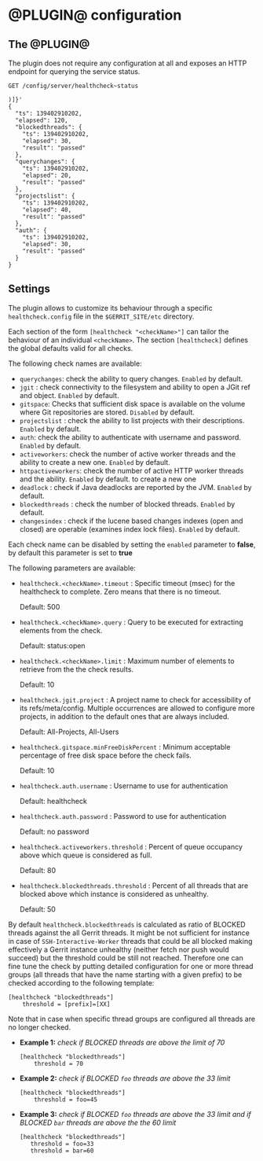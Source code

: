 @PLUGIN@ configuration
======================

The @PLUGIN@
------------

The plugin does not require any configuration at all and exposes an HTTP
endpoint for querying the service status.

```
GET /config/server/healthcheck~status

)]}'
{
  "ts": 139402910202,
  "elapsed": 120,
  "blockedthreads": {
    "ts": 139402910202,
    "elapsed": 30,
    "result": "passed"
  },
  "querychanges": {
    "ts": 139402910202,
    "elapsed": 20,
    "result": "passed"
  },
  "projectslist": {
    "ts": 139402910202,
    "elapsed": 40,
    "result": "passed"
  },
  "auth": {
    "ts": 139402910202,
    "elapsed": 30,
    "result": "passed"
  }
}
```

Settings
--------

The plugin allows to customize its behaviour through a specific
`healthcheck.config` file in the `$GERRIT_SITE/etc` directory.

Each section of the form `[healthcheck "<checkName>"]` can tailor the
behaviour of an individual `<checkName>`. The section `[healthcheck]`
defines the global defaults valid for all checks.

The following check names are available:

- `querychanges`: check the ability to query changes. `Enabled` by default.
- `jgit` : check connectivity to the filesystem and ability to open a JGit ref and object. `Enabled` by default.
- `gitspace`: Checks that sufficient disk space is available on the volume where Git repositories are stored. `Disabled`
   by default.
- `projectslist` : check the ability to list projects with their descriptions. `Enabled` by default.
- `auth`: check the ability to authenticate with username and password. `Enabled` by default.
- `activeworkers`: check the number of active worker threads and the ability to create a new one. `Enabled` by default.
- `httpactiveworkers`: check the number of active HTTP worker threads and the ability. `Enabled` by default.
   to create a new one
- `deadlock` : check if Java deadlocks are reported by the JVM. `Enabled` by default.
- `blockedthreads` : check the number of blocked threads. `Enabled` by default.
- `changesindex` : check if the lucene based changes indexes (open and closed) are operable
   (examines index lock files). `Enabled` by default.

Each check name can be disabled by setting the `enabled` parameter to **false**,
by default this parameter is set to **true**

The following parameters are available:

- `healthcheck.<checkName>.timeout` : Specific timeout (msec) for the
  healthcheck to complete. Zero means that there is no timeout.

  Default: 500

- `healthcheck.<checkName>.query` : Query to be executed for extracting
   elements from the check.

  Default: status:open

- `healthcheck.<checkName>.limit` : Maximum number of elements to retrieve from
  the the check results.

  Default: 10

- `healthcheck.jgit.project` : A project name to check for accessibility of its refs/meta/config.
   Multiple occurrences are allowed to configure more projects, in addition
   to the default ones that are always included.

  Default: All-Projects, All-Users

- `healthcheck.gitspace.minFreeDiskPercent` : Minimum acceptable percentage of free disk space
   before the check fails.

   Default: 10

 - `healthcheck.auth.username` : Username to use for authentication

   Default: healthcheck

 - `healthcheck.auth.password` : Password to use for authentication
 
   Default: no password

 - `healthcheck.activeworkers.threshold` : Percent of queue occupancy above which queue is
    considered as full.

   Default: 80

 - `healthcheck.blockedthreads.threshold` : Percent of all threads that are blocked above which instance
   is considered as unhealthy.

   Default: 50

By default `healthcheck.blockedthreads` is calculated as ratio of BLOCKED threads against the all
Gerrit threads. It might be not sufficient for instance in case of `SSH-Interactive-Worker` threads
that could be all blocked making effectively a Gerrit instance unhealthy (neither fetch nor push
would succeed) but the threshold could be still not reached. Therefore one can fine tune the check
by putting detailed configuration for one or more thread groups (all threads that have the name
starting with a given prefix) to be checked according to the following template:

```
[healthcheck "blockedthreads"]
    threshold = [prefix]=[XX]
```

Note that in case when specific thread groups are configured all threads are no longer checked.

* **Example 1:** _check if BLOCKED threads are above the limit of 70_

   ```
   [healthcheck "blockedthreads"]
       threshold = 70
   ```

* **Example 2:** _check if BLOCKED `foo` threads are above the 33 limit_

   ```
   [healthcheck "blockedthreads"]
       threshold = foo=45
   ```

* **Example 3:** _check if BLOCKED `foo` threads are above the 33 limit and if BLOCKED `bar`_
  _threads are above the the 60 limit_

   ```
   [healthcheck "blockedthreads"]
      threshold = foo=33
      threshold = bar=60
   ```
